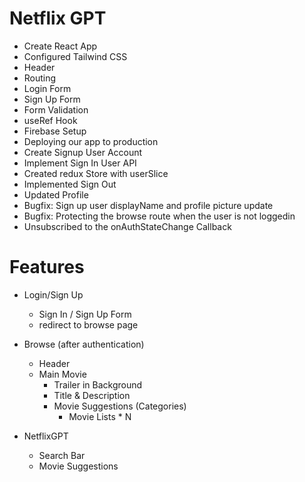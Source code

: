 # Netflix GPT

- Create React App
- Configured Tailwind CSS
- Header
- Routing
- Login Form
- Sign Up Form
- Form Validation
- useRef Hook
- Firebase Setup
- Deploying our app to production
- Create Signup User Account
- Implement Sign In User API
- Created redux Store with userSlice
- Implemented Sign Out
- Updated Profile
- Bugfix: Sign up user displayName and profile picture update
- Bugfix: Protecting the browse route when the user is not loggedin
- Unsubscribed to the onAuthStateChange Callback

# Features

- Login/Sign Up

  - Sign In / Sign Up Form
  - redirect to browse page

- Browse (after authentication)

  - Header
  - Main Movie
    - Trailer in Background
    - Title & Description
    - Movie Suggestions (Categories)
      - Movie Lists \* N

- NetflixGPT
  - Search Bar
  - Movie Suggestions
